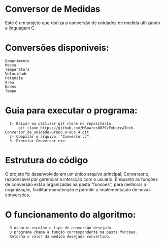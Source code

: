 # Conversor de Medidas

Este é um projeto que realiza a conversão de unidades de medida utilizando a linguagem C.

# Conversões disponiveis:
    Comprimento
    Massa
    Temperatura
    Velocidade
    Potencia
    Area
    Dados
    Tempo

# Guia para executar o programa:
      1- Baixar ou utilizar git clone no repositório.
          git clone https://github.com/MSoares0079/EmbarcaTech-Conversor_de_unidade-Grupo_8-Sub_4.git
      2- Compilar o arquivo: "Conversor.c".
      3- Executar Conversor.exe.

# Estrutura do código

O projeto foi desenvolvido em um único arquivo principal, Conversor.c, responsável por gerenciar a interação com o usuário.
Enquanto as funções de conversão estão organizadas na pasta "funcoes", para melhorar a organização, facilitar manutenção e permitir a implementação de novas conversões.

# O funcionamento do algoritmo:
      O usuário escolhe o tipo de conversão desejado.
      O programa chama a função correspondente na pasta funcoes.
      Retorna o valor da medida desejada convertida.
